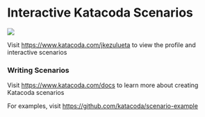 # Interactive Katacoda Scenarios

[![](http://shields.katacoda.com/katacoda/jkezulueta/count.svg)](https://www.katacoda.com/jkezulueta "Get your profile on Katacoda.com")

Visit https://www.katacoda.com/jkezulueta to view the profile and interactive scenarios

### Writing Scenarios
Visit https://www.katacoda.com/docs to learn more about creating Katacoda scenarios

For examples, visit https://github.com/katacoda/scenario-example
